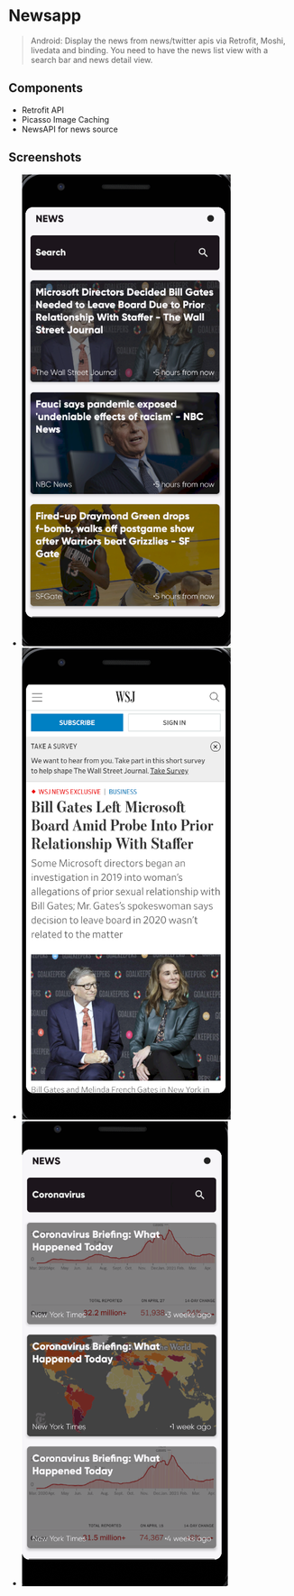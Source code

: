 # Newsapp
> Android: Display the news from news/twitter apis via Retrofit, Moshi, livedata and binding. You need to have the news list view with a search bar and news detail view. 

## Components

- Retrofit API
- Picasso Image Caching
- NewsAPI for news source

## Screenshots

- ![](./img/Main.PNG)
- ![](./img/Story.PNG)
- ![](./img/Search.PNG)

